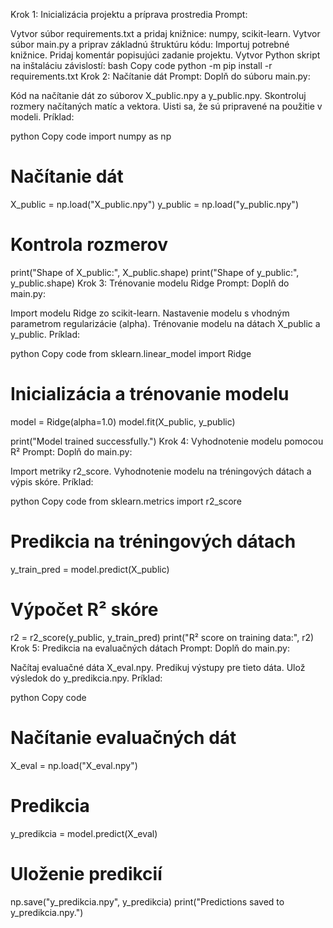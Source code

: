 Krok 1: Inicializácia projektu a príprava prostredia
Prompt:

Vytvor súbor requirements.txt a pridaj knižnice: numpy, scikit-learn.
Vytvor súbor main.py a priprav základnú štruktúru kódu:
Importuj potrebné knižnice.
Pridaj komentár popisujúci zadanie projektu.
Vytvor Python skript na inštaláciu závislostí:
bash
Copy code
python -m pip install -r requirements.txt
Krok 2: Načítanie dát
Prompt: Doplň do súboru main.py:

Kód na načítanie dát zo súborov X_public.npy a y_public.npy.
Skontroluj rozmery načítaných matíc a vektora.
Uisti sa, že sú pripravené na použitie v modeli.
Príklad:

python
Copy code
import numpy as np

# Načítanie dát
X_public = np.load("X_public.npy")
y_public = np.load("y_public.npy")

# Kontrola rozmerov
print("Shape of X_public:", X_public.shape)
print("Shape of y_public:", y_public.shape)
Krok 3: Trénovanie modelu Ridge
Prompt: Doplň do main.py:

Import modelu Ridge zo scikit-learn.
Nastavenie modelu s vhodným parametrom regularizácie (alpha).
Trénovanie modelu na dátach X_public a y_public.
Príklad:

python
Copy code
from sklearn.linear_model import Ridge

# Inicializácia a trénovanie modelu
model = Ridge(alpha=1.0)
model.fit(X_public, y_public)

print("Model trained successfully.")
Krok 4: Vyhodnotenie modelu pomocou R²
Prompt: Doplň do main.py:

Import metriky r2_score.
Vyhodnotenie modelu na tréningových dátach a výpis skóre.
Príklad:

python
Copy code
from sklearn.metrics import r2_score

# Predikcia na tréningových dátach
y_train_pred = model.predict(X_public)

# Výpočet R² skóre
r2 = r2_score(y_public, y_train_pred)
print("R² score on training data:", r2)
Krok 5: Predikcia na evaluačných dátach
Prompt: Doplň do main.py:

Načítaj evaluačné dáta X_eval.npy.
Predikuj výstupy pre tieto dáta.
Ulož výsledok do y_predikcia.npy.
Príklad:

python
Copy code
# Načítanie evaluačných dát
X_eval = np.load("X_eval.npy")

# Predikcia
y_predikcia = model.predict(X_eval)

# Uloženie predikcií
np.save("y_predikcia.npy", y_predikcia)
print("Predictions saved to y_predikcia.npy.")